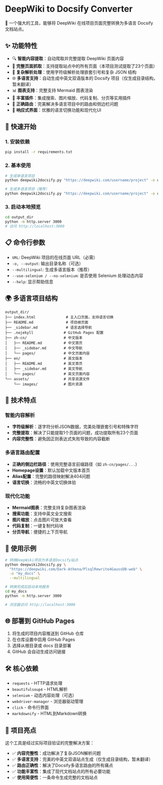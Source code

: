 # DeepWiki to Docsify Converter

🚀 一个强大的工具，能够将 DeepWiki 在线项目页面完整转换为多语言 Docsify 文档站点。

## ✨ 功能特性

- 🔍 **智能内容提取**：自动爬取并完整提取 DeepWiki 页面内容
- 📄 **完整页面抓取**：支持提取站点中的所有页面（本项目测试提取了23个页面）
- 🧩 **复杂解析处理**：使用字符级解析处理嵌套引号和复杂 JSON 结构
- 🌐 **多语言支持**：自动生成中英文双语版本的 Docsify 项目（仅生成目录结构，暂未翻译）
- 📊 **图表支持**：完整支持 Mermaid 图表渲染
- 🎨 **丰富插件**：集成搜索、图片缩放、代码复制、分页等实用插件
- 🔗 **正确路由**：完美解决多语言项目中的路由和侧边栏问题
- 📱 **响应式界面**：优雅的语言切换功能和现代化UI

## 🚀 快速开始

### 1. 安装依赖

```bash
pip install -r requirements.txt
```

### 2. 基本使用

```bash
# 生成单语言项目
python deepwiki2docsify.py "https://deepwiki.com/username/project" -o output_dir

# 生成多语言项目（推荐）
python deepwiki2docsify.py "https://deepwiki.com/username/project" -o output_dir --multilingual
```

### 3. 启动本地预览

```bash
cd output_dir
python -m http.server 3000
# 访问 http://localhost:3000
```

## 📋 命令行参数

- `URL`: DeepWiki 项目的在线页面 URL（必需）
- `-o, --output`: 输出目录名称（可选）
- `--multilingual`: 生成多语言版本（推荐）
- `--use-selenium / --no-selenium`: 是否使用 Selenium 处理动态内容
- `--help`: 显示帮助信息

## 🌍 多语言项目结构

```
output_dir/
├── index.html              # 主入口页面，支持语言切换
├── README.md               # 项目根页面
├── _sidebar.md             # 语言选择导航
├── .nojekyll              # GitHub Pages 配置
├── zh-cn/                 # 中文版本
│   ├── README.md          # 中文首页
│   ├── _sidebar.md        # 中文导航
│   └── pages/             # 中文页面内容
├── en/                    # 英文版本
│   ├── README.md          # 英文首页
│   ├── _sidebar.md        # 英文导航
│   └── pages/             # 英文页面内容
└── assets/                # 共享资源文件
    └── images/            # 图片资源
```

## 🔧 技术特点

### 智能内容解析
- **字符级解析**：逐字符分析JSON数据，完美处理嵌套引号和特殊字符
- **完整提取**：解决了只能提取1个页面的问题，成功提取所有23个页面
- **内容完整性**：避免因正则表达式失败导致的内容截断

### 多语言路由配置
- **正确的侧边栏路径**：使用完整语言前缀路径（如 `zh-cn/pages/...`）
- **Homepage设置**：默认加载中文版本首页
- **Alias配置**：完整的路径映射解决404问题
- **语言切换**：流畅的中英文切换体验

### 现代化功能
- **Mermaid图表**：完整支持复杂图表渲染
- **搜索功能**：支持中英文全文搜索
- **图片缩放**：点击图片可放大查看
- **代码复制**：一键复制代码块
- **分页导航**：便捷的上下页导航

## 🎯 使用示例

```bash
# 转换DeepWiki项目为多语言Docsify站点
python deepwiki2docsify.py \
  "https://deepwiki.com/Dark-Athena/PlsqlRewrite4GaussDB-web" \
  -o "my_docs" \
  --multilingual

# 转换完成后启动本地服务
cd my_docs
python -m http.server 3000

# 浏览器访问 http://localhost:3000
```

## 🌐 部署到 GitHub Pages

1. 将生成的项目内容推送到 GitHub 仓库
2. 在仓库设置中启用 GitHub Pages
3. 选择从根目录或 docs 目录部署
4. GitHub 会自动生成访问链接

## 🛠️ 核心依赖

- `requests` - HTTP请求处理
- `beautifulsoup4` - HTML解析
- `selenium` - 动态内容处理（可选）
- `webdriver-manager` - 浏览器驱动管理
- `click` - 命令行界面
- `markdownify` - HTML到Markdown转换

## 🎉 项目亮点

这个工具是经过实际项目验证的完整解决方案：

- ✅ **内容完整性**：成功解决了复杂JSON解析问题
- ✅ **多语言支持**：完美的中英文双语站点生成（仅生成目录结构，暂未翻译）
- ✅ **路由正确性**：解决了Docsify多语言路由的所有痛点
- ✅ **功能丰富性**：集成了现代文档站点的所有必要功能
- ✅ **使用简便性**：一条命令生成完整的文档站点
